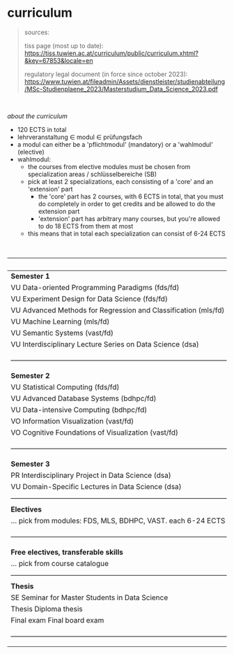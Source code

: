 # curriculum

> sources:
> 
> tiss page (most up to date): https://tiss.tuwien.ac.at/curriculum/public/curriculum.xhtml?&key=67853&locale=en
> 
> regulatory legal document (in force since october 2023): https://www.tuwien.at/fileadmin/Assets/dienstleister/studienabteilung/MSc-Studienplaene_2023/Masterstudium_Data_Science_2023.pdf

<br>

_about the curriculum_

- 120 ECTS in total
- lehrveranstaltung $\in$ modul $\in$ prüfungsfach
- a modul can either be a 'pflichtmodul' (mandatory) or a 'wahlmodul' (elective)
- wahlmodul:
     - the courses from elective modules must be chosen from specialization areas / schlüsselbereiche (SB)
     - pick at least 2 specializations, each consisting of a 'core' and an 'extension' part
	     - the 'core' part has 2 courses, with 6 ECTS in total, that you must do completely in order to get credits and be allowed to do the extension part
	     - 'extension' part has arbitrary many courses, but you're allowed to do 18 ECTS from them at most
     - this means that in total each specialization can consist of 6-24 ECTS

<br>

|                                                                       | ECTS   |
| :-------------------------------------------------------------------- | :----- |
| **Semester 1**                                                        |        |
| VU Data-oriented Programming Paradigms (fds/fd)                       | 3.0    |
| VU Experiment Design for Data Science (fds/fd)                        | 3.0    |
| VU Advanced Methods for Regression and Classification (mls/fd)        | 4.5    |
| VU Machine Learning (mls/fd)                                          | 4.5    |
| VU Semantic Systems (vast/fd)                                         | 3.0    |
| VU Interdisciplinary Lecture Series on Data Science (dsa)             | 1.0    |
| ––––––––––––––––––––––––––––––––––––––––––––––––––––––––––––––        | Σ 19.0 |
| **Semester 2**                                                        |        |
| VU Statistical Computing (fds/fd)                                     | 3.0    |
| VU Advanced Database Systems (bdhpc/fd)                               | 6.0    |
| VU Data-intensive Computing (bdhpc/fd)                                | 3.0    |
| VO Information Visualization (vast/fd)                                | 3.0    |
| VO Cognitive Foundations of Visualization (vast/fd)                   | 3.0    |
| ––––––––––––––––––––––––––––––––––––––––––––––––––––––––––––––        | Σ 18.0 |
| **Semester 3**                                                        |        |
| PR Interdisciplinary Project in Data Science (dsa)                    | 5.0    |
| VU Domain-Specific Lectures in Data Science (dsa)                     | 3.0    |
| ––––––––––––––––––––––––––––––––––––––––––––––––––––––––––––––        | Σ 8.0  |
| **Electives**                                                         |        |
| … pick from modules: FDS, MLS, BDHPC, VAST. each 6-24 ECTS            | 36.0   |
| ––––––––––––––––––––––––––––––––––––––––––––––––––––––––––––––        | Σ 36.0 |
| **Free electives, transferable skills**                               |        |
| … pick from course catalogue                                          | 9.0    |
| ––––––––––––––––––––––––––––––––––––––––––––––––––––––––––––––        | Σ 9.0  |
| **Thesis**                                                            |        |
| SE Seminar for Master Students in Data Science                        | 1.5    |
| Thesis Diploma thesis                                                 | 27.0   |
| Final exam Final board exam                                           | 1.5    |
| ––––––––––––––––––––––––––––––––––––––––––––––––––––––––––––––        | Σ 30.0 |
